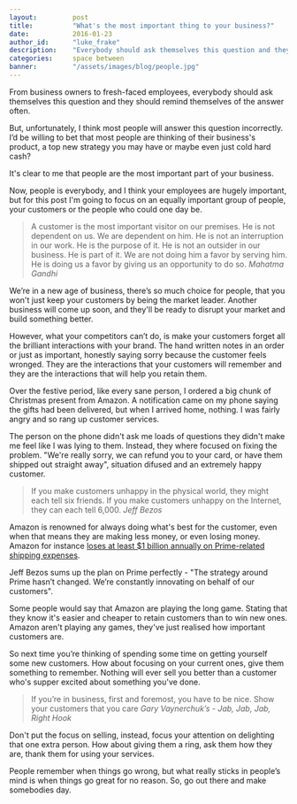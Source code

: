 ```yaml
---
layout: 		post
title:  		"What's the most important thing to your business?"
date:   		2016-01-23
author_id:      "luke_frake"
description:	"Everybody should ask themselves this question and they should remind themselves of the answer often. From business owners to fresh-faced employees, if you want a business to succeed, you should continually remind yourself of its goals and priorities."
categories: 	space between
banner:			"/assets/images/blog/people.jpg"
---
```


From business owners to fresh-faced employees, everybody should ask themselves this question and they should remind themselves of the answer often.

But, unfortunately, I think most people will answer this question incorrectly. I’d be willing to bet that most people are thinking of their business's product, a top new strategy you may have or maybe even just cold hard cash?

It's clear to me that people are the most important part of your business.

Now, people is everybody, and I think your employees are hugely important, but for this post I'm going to focus on an equally important group of people, your customers or the people who could one day be.

<blockquote>
	A customer is the most important visitor on our premises. He is not dependent on us. We are dependent on him. He is not an interruption in our work. He is the purpose of it. He is not an outsider in our business. He is part of it. We are not doing him a favor by serving him. He is doing us a favor by giving us an opportunity to do so.
	<cite>Mahatma Gandhi</cite>
</blockquote>

We’re in a new age of business, there’s so much choice for people, that you won't just keep your customers by being the market leader. Another business will come up soon, and they'll be ready to disrupt your market and build something better.

However, what your competitors can’t do, is make your customers forget all the brilliant interactions with your brand. The hand written notes in an order or just as important, honestly saying sorry because the customer feels wronged. They are the interactions that your customers will remember and they are the interactions that will help you retain them.

Over the festive period, like every sane person, I ordered a big chunk of Christmas present from Amazon. A notification came on my phone saying the gifts had been delivered, but when I arrived home, nothing. I was fairly angry and so rang up customer services.

The person on the phone didn't ask me loads of questions they didn't make me feel like I was lying to them. Instead, they where focused on fixing the problem. "We're really sorry, we can refund you to your card, or have them shipped out straight away", situation difused and an extremely happy customer.

<blockquote>
	If you make customers unhappy in the physical world, they might each tell six friends. If you make customers unhappy on the Internet, they can each tell 6,000.
	<cite>Jeff Bezos</cite>
</blockquote>

Amazon is renowned for always doing what's best for the customer, even when that means they are making less money, or even losing money. Amazon for instance <a href="http://fortune.com/2015/02/03/inside-amazon-prime/" target="_blank" class="anchor anchor-bland">loses at least $1 billion annually on Prime-related shipping expenses</a>.

Jeff Bezos sums up the plan on Prime perfectly - "The strategy around Prime hasn’t changed. We’re constantly innovating on behalf of our customers".

Some people would say that Amazon are playing the long game. Stating that they know it's easier and cheaper to retain customers than to win new ones. Amazon aren't playing any games, they've just realised how important customers are.

So next time you’re thinking of spending some time on getting yourself some new customers. How about focusing on your current ones, give them something to remember. Nothing will ever sell you better than a customer who's supper excited about something you've done.

<blockquote>
	If you’re in business, first and foremost, you have to be nice. Show your customers that you care
	<cite>Gary Vaynerchuk’s - Jab, Jab, Jab, Right Hook</cite>
</blockquote>

Don't put the focus on selling, instead, focus your attention on delighting that one extra person. How about giving them a ring, ask them how they are, thank them for using your services. 

People remember when things go wrong, but what really sticks in people’s mind is when things go great for no reason. So, go out there and make somebodies day. 